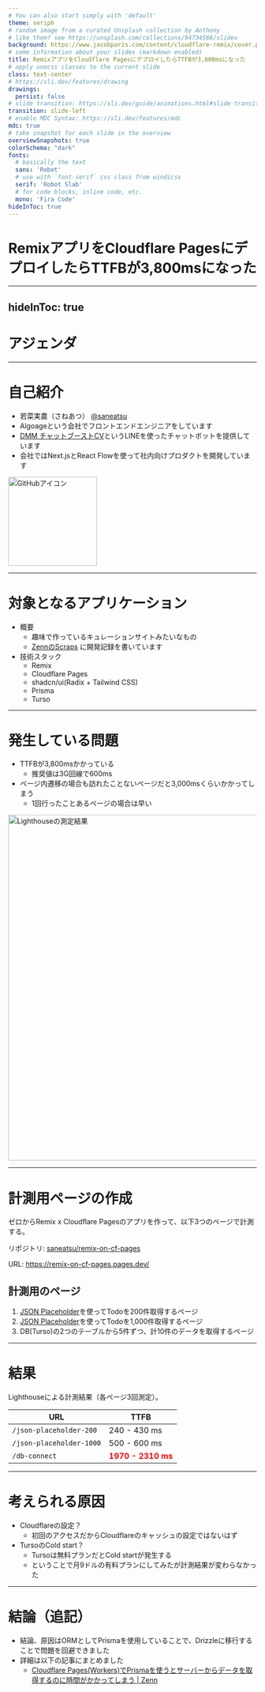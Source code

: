 ```yaml
---
# You can also start simply with 'default'
theme: seriph
# random image from a curated Unsplash collection by Anthony
# like them? see https://unsplash.com/collections/94734566/slidev
background: https://www.jacobparis.com/content/cloudflare-remix/cover.png
# some information about your slides (markdown enabled)
title: RemixアプリをCloudflare PagesにデプロイしたらTTFBが3,800msになった
# apply unocss classes to the current slide
class: text-center
# https://sli.dev/features/drawing
drawings:
  persist: false
# slide transition: https://sli.dev/guide/animations.html#slide-transitions
transition: slide-left
# enable MDC Syntax: https://sli.dev/features/mdc
mdc: true
# take snapshot for each slide in the overview
overviewSnapshots: true
colorSchema: "dark"
fonts:
  # basically the text
  sans: 'Robot'
  # use with `font-serif` css class from windicss
  serif: 'Robot Slab'
  # for code blocks, inline code, etc.
  mono: 'Fira Code'
hideInToc: true
---
```


# RemixアプリをCloudflare PagesにデプロイしたらTTFBが3,800msになった

<!--
主催者である溝口さんからお声がけを頂き、少しだけではありますが発表、というか質問会のようなものをさせていただければと思います。

ということで、「」と題しまして、RemixとCloudflareで開発しながら現在進行中で困っていることを共有できたらなと思っています。

また解決策がわかっているわけではないのでなにか皆様のお力添えがあれば嬉しく思います。
-->

---
hideInToc: true
---

# アジェンダ

<Toc minDepth="1" maxDepth="2" />

<!--
まずは簡単ですがアジェンダになります。

今回のスライドは以前から触ってみたかった、MarkdownとVue.jsで書けるスライドを書くSlidevというものを使用しています。
-->

---

# 自己紹介

<div class="flex">
  <div class="w-[70%]">
    <ul>
      <li>
        若菜実農（さねあつ） <a href="https://github.com/saneatsu">@saneatsu</a>
        <li>Algoageという会社でフロントエンドエンジニアをしています</li>        
      </li>
      <li>
        <a href="https://chatboost.dmm.com/cv/">DMM チャットブーストCV</a>というLINEを使ったチャットボットを提供しています
        <li>会社ではNext.jsとReact Flowを使って社内向けプロダクトを開発しています</li>
      </li>      
    </ul>
  </div>
  <div class="w-[30%] ml-14 mt-10">
    <img 
      src="https://avatars.githubusercontent.com/u/16120550?s=400&v=4"
      alt="GitHubアイコン"
      width="180px"
      class="rounded-full"
    />
  </div>
</div>

<!--
最初に簡単な自己紹介をさせてください。

わかなさねあつ、といいます。
DMM傘下のAlgoageという会社でフロントエンドエンジニアをしています。
弊社では「DMMチャットブーストCV」というLINEを用いたチャットボットプロダクトを作っていて、中でも社内向けのプロダクトをNext.jsとReact Flowで作っています。

React Flowというのはノードベースのダイアログを構築できるライブラリです。

バックエンドに関しては、4年ほど前まではPythonなどを触っていたのですがもう完全に触っていません。
インフラを触る機会もあまりないという状態です。

がっつり自分一人でなにかやるのはCloudflareがはじめてくらいの感じです。
-->

---

# 対象となるアプリケーション

- 概要
  - 趣味で作っているキュレーションサイトみたいなもの
  - [ZennのScraps](https://zenn.dev/saneatsu?tab=scraps) に開発記録を書いています
- 技術スタック
  - Remix
  - Cloudflare Pages
  - shadcn/ui(Radix + Tailwind CSS)  
  - Prisma
  - Turso

<!--
アプリの技術スタックはこんな感じです。
RemixとCloudflareは完全に趣味で触っています。
アプリの概要はよくあるキュレーションサイトみたいな感じのものです。

アプリ自体は今年の2月ごろから空いている時間に少しずつ作り始めました。
Cloudflareも2月から完全に何もわからない状態から使い始めました。

Remixは主催の溝口さんが布教していてTypescriptで全部いけるのいいな、という点から。

Cloudflareを採用した理由は忘れましたが「RemixとCloudflareで銀の弾丸！」みたいな記事を見たのでしょう...。

ZennのScrapsに開発ログのようなものを書いています。
-->

---

# 発生している問題

- TTFBが3,800msかかっている
  - 推奨値は3G回線で600ms
- ページ内遷移の場合も訪れたことないページだと3,000msくらいかかってしまう  
  - 1回行ったことあるページの場合は早い  

<img 
  src="https://storage.googleapis.com/zenn-user-upload/10138bcf5a36-20241119.png"
  alt="Lighthouseの測定結果"
  width="700px"
/>

<!--
ここから本題に移ります。

問題は題名にもなっていた通り「どうもTTFBが遅いぞ」ということですね。

TTFBはTime to First Byteのことです、Webページを開こうとしてからダウンロードが始まるまで(最初の1バイトを受信するまで)の時間、つまりユーザーにとっての待ち時間です。
推奨とする値は0.6秒以内なので、3.8秒ということは6.5倍近くの時間がかかっていることになります。
3.8sかかったページではエンドポイントを3つほど叩いて60個ほどのデータを取得していました。
最初はなにかの立ち上げに時間がかかっているのかな？とも思っていたのですが、初めにアクセスしたページだけではなく、別のページに遷移する際にもかなり時間がかかっていました。

4秒近くかかってしまうと、体感「あれ？クリックしたよな？」となるくらいには遅いです。

半年くらい開発しておいて今更？？と思うかもしれません。
Cloudflare Pagesにデプロイするとどうもページの描画速度が遅いなとは思っていたのですが目をつむりつつ機能開発をし続けてしまっていました。
-->

---

# 計測用ページの作成

ゼロからRemix x Cloudflare Pagesのアプリを作って、以下3つのページで計測する。

リポジトリ: [saneatsu/remix-on-cf-pages](https://github.com/saneatsu/remix-on-cf-pages)

URL: https://remix-on-cf-pages.pages.dev/

<div class="mt-10"></div>

## 計測用のページ

1. [JSON Placeholder](https://jsonplaceholder.typicode.com/todos)を使ってTodoを200件取得するページ
1. [JSON Placeholder](https://jsonplaceholder.typicode.com/todos)を使ってTodoを1,000件取得するページ
1. DB(Turso)の2つのテーブルから5件ずつ、計10件のデータを取得するページ

<!-- ## 結果（Cloudflare Worker） -->
<!-- Lighthouseによる測定結果 -->

<!-- | URL    | TTFB    | -->
<!-- | --- | --- | -->
<!-- | `/json-placeholder-200`| 390 - 400 ms | -->
<!-- | `/json-placeholder-1000` | 510 - 520 ms | -->
<!-- | `/db-connect` | 1800 - 2330 ms | -->

---

# 結果
Lighthouseによる計測結果（各ページ3回測定）。

|  URL   | TTFB    |
| --- | --- |
| `/json-placeholder-200`| 240 - 430 ms |
| `/json-placeholder-1000` | 500 - 600 ms |
| `/db-connect` | **<span style="color:red">1970 - 2310 ms</span>** |

<!--
結果はこのようになりました。

基本的にCloudflare Pagesで時間がかかり、その中でもTursoにアクセスしているページでかなり時間がかかりました。

`/db-connect` では2000ms前後かかっています。
ここでは2つのテーブルから5件ずつ、合計10件取得していますが、1つのテーブルから5件だけ取得した場合では1200msくらいかかっていました。対象となるテーブルが増えるたびに800 - 1000msくらい増えていそうです。
-->

---

# 考えられる原因

- Cloudflareの設定？
  - 初回のアクセスだからCloudflareのキャッシュの設定ではないはず
- TursoのCold start？
  - Tursoは無料プランだとCold startが発生する
  - ということで月9ドルの有料プランにしてみたが計測結果が変わらなかった

<!--
初回の描画だからキャッシュの設定ではないはず。
-->

---

# 結論（追記）

- 結論、原因はORMとしてPrismaを使用していることで、Drizzleに移行することで問題を回避できました
- 詳細は以下の記事にまとめました
  - [Cloudflare Pages(Workers)でPrismaを使うとサーバーからデータを取得するのに時間がかかってしまう | Zenn](https://zenn.dev/saneatsu/articles/remix-cloudflare-ttfb-improvement)
